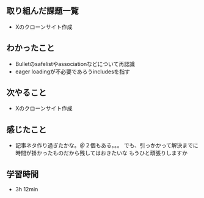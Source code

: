 ## 取り組んだ課題一覧
- Xのクローンサイト作成
## わかったこと
- Bulletのsafelistやassociationなどについて再認識
- eager loadingが不必要であろうincludesを指す
## 次やること
- Xのクローンサイト作成
## 感じたこと
- 記事ネタ作り過ぎたかな。＠２個もある。。。
  でも、引っかかって解決までに時間が掛かったものだから残してはおきたいな
  もうひと頑張りしますか
## 学習時間
- 3h 12min
